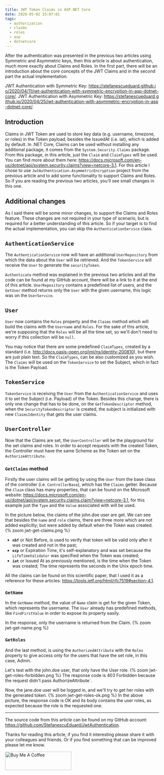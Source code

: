```yaml
---
title: JWT Token Claims in ASP.NET Core
date: 2020-05-02 15:07:01
tags:
  - authorization
  - claims
  - roles
  - asp
  - dotnetcore
---
```


After the authentication was presented in the previous two articles using Symmetric and Asymmetric keys, then this article is about authentication, much more exactly about Claims and Roles. In the first part, there will be an introduction about the core concepts of the JWT Claims and in the second part the actual implementation.

JWT Authentication with Symmetric Key: <span style="word-break: break-all;">https://stefanescueduard.github.io/2020/04/11/jwt-authentication-with-symmetric-encryption-in-asp-dotnet-core/</span>.
JWT Authentication with Asymmetric Key: <span style="word-break: break-all;">https://stefanescueduard.github.io/2020/04/25/jwt-authentication-with-asymmetric-encryption-in-asp-dotnet-core/</span>.

## Introduction
Claims in JWT Token are used to store key data (e.g. username, timezone, or roles) in the Token payload, besides the IssuedAt (i.e. iat), which is added by default.
In .NET Core, Claims can be used without installing any additional package, it comes from the `System.Security.Claims` package. From this package, in this article, just the `Claim` and `ClaimTypes` will be used. You can find more about them here: https://docs.microsoft.com/en-us/dotnet/api/system.security.claims?view=netcore-3.1.
For this article I chose to use `JwtAuthentication.AsymmetricEncryption` project  from the previous article and to add some functionality to support Claims and Roles. So if you are reading the previous two articles, you'll see small changes in this one.

## Additional changes
As I said there will be some minor changes, to support the Claims and Roles feature. These changes are not required in your type of scenario, but is required for a better understanding of this article. So if your target is to find the actual implementation, you can skip the `AuthenticationService` class.

## `AuthenticationService`
The `AuthenticationService` now will have an additional `UserRepository` from which the data about the `User` will be retrieved. And the `TokenService` will receive the `User` to generate the `securityToken`.
<script src="https://gist.github.com/StefanescuEduard/f7973a0f2d82e93249cc31670f0c2906.js"></script>
`Authenticate` method was explained in the previous two articles and all the code can be found at my GitHub account, there will be a link to it at the end of this article.
`UserRepository` contains a predefined list of users, and the `GetUser` method returns only the `User` with the given username, this logic was on the `UserService`.

## `User`
`User` now contains the `Roles` property and the `Claims` method which will build the claims with the `Username` and `Roles`. For the sake of this article, we're supposing that the `Roles` will be all the time set, so we'll don't need to worry if this collection will be `null`.
<script src="https://gist.github.com/StefanescuEduard/f95a86f622356375bf35facb0aa05ddd.js"></script>
You may notice that there are some predefined `ClaimTypes`, created by a standard (i.e. http://docs.oasis-open.org/imi/ns/identity-200810), but there are just plain text. So the `ClaimTypes`, can be also customized as you wish.
The `Claims` will be used on the `TokenService` to set the Subject, which in fact is the Token Payload.

## `TokenService`
`TokenService` is receiving the `User` from the `AuthenticationService` and uses it to set the Subject (i.e. Payload) of the Token.
Besides this change, there is only one change that has to be done, on the `GetTokenDescriptor` method, when the `SecurityTokenDescriptor` is created, the subject is initialized with new `ClaimsIdentity` that gets the user claims.
<script src="https://gist.github.com/StefanescuEduard/5b7203ac73a10e41b1b7cc1aaa9eb268.js"></script>

## `UserController`
Now that the Claims are set, the `UserController` will be the playground for the set claims and roles. In order to accept requests with the created Token, the Controller must have the same Scheme as the Token set on the `AuthorizeAttribute`.
<script src="https://gist.github.com/StefanescuEduard/011cb08e3d4d77aa4ec849e096a3b89a.js"></script>

### `GetClaims` method
Firstly the user claims will be getting by using the `User` from the base class  of the controller (i.e. `ControllerBase`), which has the `Claims` getter. Because the `Claim` class has many properties, that can be found on the Microsoft website: https://docs.microsoft.com/en-us/dotnet/api/system.security.claims.claim?view=netcore-3.1, for this example just the `Type` and the `Value` associated with will be used.
<script src="https://gist.github.com/StefanescuEduard/6639e28b64bec22208c08e709977e891.js"></script>
In the picture below, the claims of the john.doe user are get. We can see that besides the `name` and `role` claims, there are three more which are not added explicitly; but were added by default when the Token was created.
{% zoom jwt-get-claims.png %}
- **`nbf`** or Not Before, is used to verify that token will be valid only after it was created and not in the past;
- **`exp`** or Expiration Time, it's self-explanatory and was set because the `LifeTimeValidator` was specified when the Token was created;
- **`iat`** or Issued At as previously mentioned, is the time when the Token was created;
The time represents the seconds in the Unix epoch time.

All the claims can be found on this scientific paper, that I used it as a reference for these articles: https://tools.ietf.org/html/rfc7519#section-4.1.

### `GetName`
In the `GetName` method, the value of `Name` claim is get for the given Token, which represents the username. The `User` already has predefined methods, like `FindFirstValue` in order to expose its property easily.
<script src="https://gist.github.com/StefanescuEduard/af31cc48549c79b7d6eae05417901c8a.js"></script>
In the response, only the username is returned from the Claim.
{% zoom jwt-get-name.png %}

### `GetRoles`
And the last method, is using the `AuthorizedAttribute` with the `Roles` property to give access only for the users that have the set role, in this case, Admin.
<script src="https://gist.github.com/StefanescuEduard/39b72af6eb6e6a31028a10591009c227.js"></script>
Let's test with the john.doe user, that only have the User role.
{% zoom jwt-get-roles-forbidden.png %}
The response code is 403 Forbidden because the request didn't pass AuthorizeAttribute`.

Now, the jane.doe user will be logged in, and we'll try to get her roles with the generated token.
{% zoom jwt-get-roles-ok.png %}
In the above picture, the response code is OK and its body contains the user roles, as expected because the role is the requested one.

---

The source code from this article can be found on my GitHub account: https://github.com/StefanescuEduard/JwtAuthentication.

Thanks for reading this article, if you find it interesting please share it with your colleagues and friends. Or if you find something that can be improved please let me know.

<a href="https://www.buymeacoffee.com/edstefanescu" target="_blank"><img src="https://cdn.buymeacoffee.com/buttons/v2/default-yellow.png" alt="Buy Me A Coffee" style="height: 60px !important;width: 217px !important;" ></a>